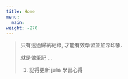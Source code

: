 ```yaml
---
title: Home
menu:
  main:
weight: -270
---
```

> 只有透過歸納紀錄, 才能有效學習並加深印象.
>
> 就是做筆記 ...
>
> 1. 記得更新 julia 學習心得
